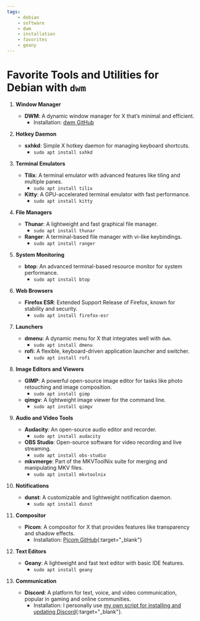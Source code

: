 ```yaml
---
tags:
    - debian
    - software
    - dwm
    - installation
    - favorites
    - geany
---
```


# Favorite Tools and Utilities for Debian with `dwm`

1. **Window Manager**
   - **DWM**: A dynamic window manager for X that’s minimal and efficient.
     - Installation: [dwm GitHub](https://github.com/dwm-suckless/dwm)

2. **Hotkey Daemon**
   - **sxhkd**: Simple X hotkey daemon for managing keyboard shortcuts.
     - `sudo apt install sxhkd`

3. **Terminal Emulators**
   - **Tilix**: A terminal emulator with advanced features like tiling and multiple panes.
     - `sudo apt install tilix`
   - **Kitty**: A GPU-accelerated terminal emulator with fast performance.
     - `sudo apt install kitty`

4. **File Managers**
   - **Thunar**: A lightweight and fast graphical file manager.
     - `sudo apt install thunar`
   - **Ranger**: A terminal-based file manager with vi-like keybindings.
     - `sudo apt install ranger`

5. **System Monitoring**
   - **btop**: An advanced terminal-based resource monitor for system performance.
     - `sudo apt install btop`

6. **Web Browsers**
   - **Firefox ESR**: Extended Support Release of Firefox, known for stability and security.
     - `sudo apt install firefox-esr`

7. **Launchers**
   - **dmenu**: A dynamic menu for X that integrates well with `dwm`.
     - `sudo apt install dmenu`
   - **rofi**: A flexible, keyboard-driven application launcher and switcher.
     - `sudo apt install rofi`

8. **Image Editors and Viewers**
   - **GIMP**: A powerful open-source image editor for tasks like photo retouching and image composition.
     - `sudo apt install gimp`
   - **qimgv**: A lightweight image viewer for the command line.
     - `sudo apt install qimgv`

9. **Audio and Video Tools**
   - **Audacity**: An open-source audio editor and recorder.
     - `sudo apt install audacity`
   - **OBS Studio**: Open-source software for video recording and live streaming.
     - `sudo apt install obs-studio`
   - **mkvmerge**: Part of the MKVToolNix suite for merging and manipulating MKV files.
     - `sudo apt install mkvtoolnix`

10. **Notifications**
    - **dunst**: A customizable and lightweight notification daemon.
      - `sudo apt install dunst`

11. **Compositor**
    - **Picom**: A compositor for X that provides features like transparency and shadow effects.
      - Installation: [Picom GitHub](https://github.com/FT-Labs/picom){:target="_blank"}

12. **Text Editors**
    - **Geany**: A lightweight and fast text editor with basic IDE features.
      - `sudo apt install geany`

13. **Communication**
    - **Discord**: A platform for text, voice, and video communication, popular in gaming and online communities.
      - Installation: I personally use [my own script for installing and updating Discord](https://github.com/drewgrif/jag_dots/tree/main/scripts){:target="_blank"}.
